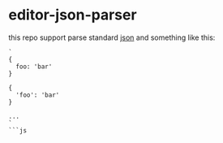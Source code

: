 # editor-json-parser

this repo support parse standard [json](http://json.org/) and something like this:

```
`
{
  foo: 'bar'
}

{
  'foo': 'bar'
}

...
`
```js
